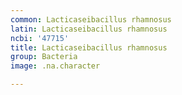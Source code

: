 ```yaml
---
common: Lacticaseibacillus rhamnosus
latin: Lacticaseibacillus rhamnosus
ncbi: '47715'
title: Lacticaseibacillus rhamnosus
group: Bacteria
image: .na.character

---
```

